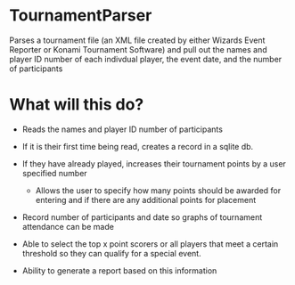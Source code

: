 # TournamentParser
Parses a tournament file (an XML file created by either Wizards Event Reporter or Konami Tournament Software) and
pull out the names and player ID number of each indivdual player, the event date, and the number of participants

# What will this do?

- Reads the names and player ID number of participants

- If it is their first time being read, creates a record in a sqlite db.

- If they have already played, increases their tournament points by a user specified number

  - Allows the user to specify how many points should be awarded for entering and if there are any additional
    points for placement
    
 - Record number of participants and date so graphs of tournament attendance can be made

 - Able to select the top x point scorers or all players that meet a certain threshold so they can qualify for
   a special event.

  - Ability to generate a report based on this information

